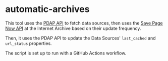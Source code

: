 # automatic-archives
This tool uses the [PDAP API](https://docs.pdap.io/api/endpoints/data-sources-database) to fetch data sources, then uses the [Save Page Now API](https://docs.google.com/document/d/1Nsv52MvSjbLb2PCpHlat0gkzw0EvtSgpKHu4mk0MnrA/edit#heading=h.1gmodju1d6p0) at the Internet Archive based on their update frequency.

Then, it uses the PDAP API to update the Data Sources' `last_cached` and `url_status` properties.

The script is set up to run with a GitHub Actions workflow.
